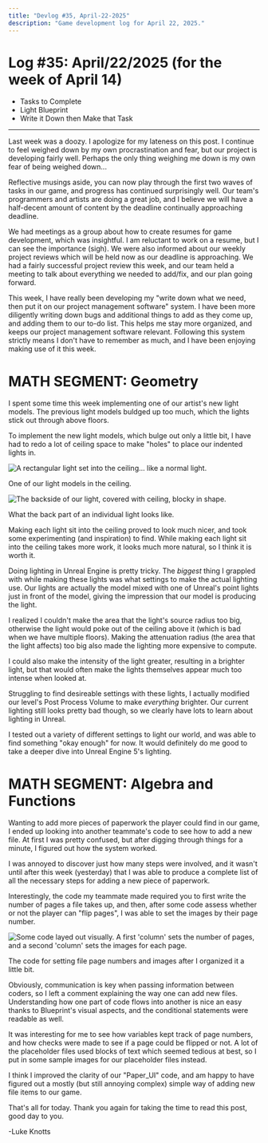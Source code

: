 ```yaml
---
title: "Devlog #35, April-22-2025"
description: "Game development log for April 22, 2025."
---
```


# Log <span class="date">#</span>35: <span class="date">April/22/2025 (for the week of April 14)</span>

<ul>
<li class="summary">Tasks to Complete</li>
<li class="summary">Light Blueprint</li>
<li class="summary">Write it Down then Make that Task</li>
</ul>

---

Last week was a doozy. I apologize for my lateness on this post. I continue to feel weighed down by my own procrastination and fear, but our project is developing fairly well. Perhaps the only thing weighing me down is my own fear of being weighed down...

Reflective musings aside, you can now play through the first two waves of tasks in our game, and progress has continued surprisingly well. Our team's programmers and artists are doing a great job, and I believe we will have a half-decent amount of content by the deadline continually approaching deadline.

We had meetings as a group about how to create resumes for game development, which was insightful. I am reluctant to work on a resume, but I can see the importance (sigh). We were also informed about our weekly project reviews which will be held now as our deadline is approaching. We had a fairly successful project review this week, and our team held a meeting to talk about everything we needed to add/fix, and our plan going forward.

This week, I have really been developing my "write down what we need, then put it on our project management software" system. I have been more diligently writing down bugs and additional things to add as they come up, and adding them to our to-do list. This helps me stay more organized, and keeps our project management software relevant. Following this system strictly means I don't have to remember as much, and I have been enjoying making use of it this week.

<h1>MATH SEGMENT: Geometry</h1>

I spent some time this week implementing one of our artist's new light models. The previous light models buldged up too much, which the lights stick out through above floors.

To implement the new light models, which bulge out only a little bit, I have had to redo a lot of ceiling space to make "holes" to place our indented lights in.

<img title="BRIGHTens up your day." src="/images/erase-employment-game/newlight.png" alt="A rectangular light set into the ceiling... like a normal light."></img>

<span class="image-desc">One of our light models in the ceiling.</span>

<img title="Why is it on its side?" src="/images/erase-employment-game/backofnewlight.png" alt="The backside of our light, covered with ceiling, blocky in shape."></img>

<span class="image-desc">What the back part of an individual light looks like.</span>

Making each light sit into the ceiling proved to look much nicer, and took some experimenting (and inspiration) to find. While making each light sit into the ceiling takes more work, it looks much more natural, so I think it is worth it.

Doing lighting in Unreal Engine is pretty tricky. The <i>biggest</i> thing I grappled with while making these lights was what settings to make the actual lighting use. Our lights are actually the model mixed with one of Unreal's point lights just in front of the model, giving the impression that our model is producing the light.

I realized I couldn't make the area that the light's source radius too big, otherwise the light would poke out of the ceiling above it (which is bad when we have multiple floors). Making the attenuation radius (the area that the light affects) too big also made the lighting more expensive to compute.

I could also make the intensity of the light greater, resulting in a brighter light, but that would often make the lights themselves appear much too intense when looked at.

Struggling to find desireable settings with these lights, I actually modified our level's Post Process Volume to make <i>everything</i> brighter. Our current lighting still looks pretty bad though, so we clearly have lots to learn about lighting in Unreal.

I tested out a variety of different settings to light our world, and was able to find something "okay enough" for now. It would definitely do me good to take a deeper dive into Unreal Engine 5's lighting.

<h1>MATH SEGMENT: Algebra and Functions</h1>

Wanting to add more pieces of paperwork the player could find in our game, I ended up looking into another teammate's code to see how to add a new file. At first I was pretty confused, but after digging through things for a minute, I figured out how the system worked.

I was annoyed to discover just how many steps were involved, and it wasn't until after this week (yesterday) that I was able to produce a complete list of all the necessary steps for adding a new piece of paperwork.

Interestingly, the code my teammate made required you to first write the number of pages a file takes up, and then, after some code assess whether or not the player can "flip pages", I was able to set the images by their page number.

<img title="I think this would scare other coders" src="/images/erase-employment-game/filecode.png" alt="Some code layed out visually. A first 'column' sets the number of pages, and a second 'column' sets the images for each page."></img>

<span class="image-desc">The code for setting file page numbers and images after I organized it a little bit.</span>

Obviously, communication is key when passing information between coders, so I left a comment explaining the way one can add new files. Understanding how one part of code flows into another is nice an easy thanks to Blueprint's visual aspects, and the conditional statements were readable as well.

It was interesting for me to see how variables kept track of page numbers, and how checks were made to see if a page could be flipped or not. A lot of the placeholder files used blocks of text which seemed tedious at best, so I put in some sample images for our placeholder files instead.

I think I improved the clarity of our "Paper_UI" code, and am happy to have figured out a mostly (but still annoying complex) simple way of adding new file items to our game.

That's all for today. Thank you again for taking the time to read this post, good day to you.

<p class="signature">-Luke Knotts</p>
